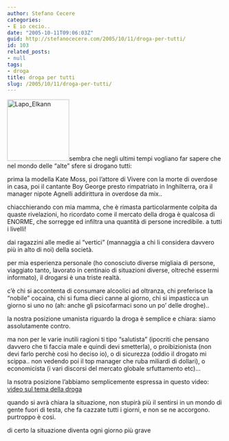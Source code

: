 ```yaml
---
author: Stefano Cecere
categories:
- E io cecio..
date: "2005-10-11T09:06:03Z"
guid: http://stefanocecere.com/2005/10/11/droga-per-tutti/
id: 103
related_posts:
- null
tags:
- droga
title: droga per tutti
slug: /2005/10/11/droga-per-tutti/
---
```


<img class="alignleft size-full wp-image-5474" alt="Lapo_Elkann‎" src="http://stefanocecere.com/wp-content/uploads/sites/3/2005/10/Lapo_Elkann‎.jpg" width="144" height="143" />sembra che negli ultimi tempi vogliano far sapere che nel mondo delle “alte” sfere si drogano tutti:
  
prima la modella Kate Moss, poi l’attore di Vivere con la morte di overdose in casa, poi il cantante Boy George presto rimpatriato in Inghilterra, ora il manager nipote Agnelli addirittura in overdose da mix..

chiacchierando con mia mamma, che è rimasta particolarmente colpita da quaste rivelazioni, ho ricordato come il mercato della droga è qualcosa di ENORME, che sorregge ed infiltra una quantità di persone incredibile. a tutti i livelli!
  
dai ragazzini alle medie ai “vertici” (mannaggia a chi li considera davvero più in alto di noi) della società.

per mia esperienza personale (ho conosciuto diverse migliaia di persone, viaggiato tanto, lavorato in centinaio di situazioni diverse, oltreché essermi informato), il drogarsi è una triste realtà.
  
c’è chi si accontenta di consumare alcoolici ad oltranza, chi preferisce la “nobile” cocaina, chi si fuma dieci canne al giorno, chi si impasticca un giorno si uno no (ah: anche gli psicofarmaci sono un po’ delle droghe)..

la nostra posizione umanista riguardo la droga è semplice e chiara: siamo assolutamente contro.
  
ma non per le varie inutili ragioni ti tipo “salutista” (ipocriti che pensano davvero che ti faccia male e quindi devi smetterla), o proibizionista (non devi farlo perchè così ho deciso io), o di sicurezza (oddio il drogato mi scippa.. non vedendo poi il top manager che ruba miliardi di dollari), o economicista (i vari discorsi del mercato globale srfuttamento etc)…

la nsotra posizione l’abbiamo semplicemente espressa in questo video: [video sul tema della droga](http://www.clum.net/md/Articolo58.html)

quando si avrà chiara la situazione, non stupirà più il sentirsi in un mondo di gente fuori di testa, che fa cazzate tutti i giorni, e non se ne accorgono. purtroppo è così.
  
di certo la situazione diventa ogni giorno più grave